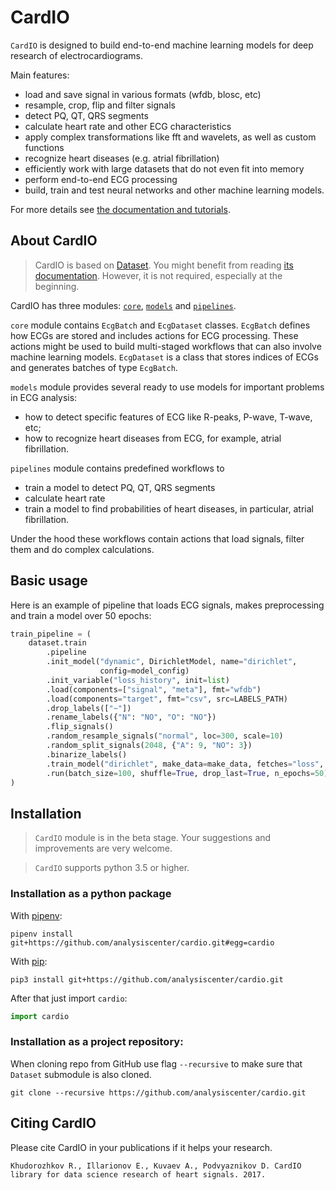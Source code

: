 # CardIO

`CardIO` is designed to build end-to-end machine learning models for deep research of electrocardiograms.

Main features:

* load and save signal in various formats (wfdb, blosc, etc)
* resample, crop, flip and filter signals
* detect PQ, QT, QRS segments
* calculate heart rate and other ECG characteristics
* apply complex transformations like fft and wavelets, as well as custom functions
* recognize heart diseases (e.g. atrial fibrillation)
* efficiently work with large datasets that do not even fit into memory
* perform end-to-end ECG processing
* build, train and test neural networks and other machine learning models.

For more details see [the documentation and tutorials](https://analysiscenter.github.io/cardio/).


## About CardIO

> CardIO is based on [Dataset](https://github.com/analysiscenter/dataset). You might benefit from reading [its documentation](https://analysiscenter.github.io/dataset).
However, it is not required, especially at the beginning.

CardIO has three modules: [``core``](https://analysiscenter.github.io/cardio/modules/core.html),
[``models``](https://analysiscenter.github.io/cardio/modules/models.html) and
[``pipelines``](https://analysiscenter.github.io/cardio/modules/pipelines.html).


``core`` module contains ``EcgBatch`` and ``EcgDataset`` classes.
``EcgBatch`` defines how ECGs are stored and includes actions for ECG processing. These actions might be used to build multi-staged workflows that can also involve machine learning models. ``EcgDataset`` is a class that stores indices of ECGs and generates batches of type ``EcgBatch``.

``models`` module provides several ready to use models for important problems in ECG analysis:
* how to detect specific features of ECG like R-peaks, P-wave, T-wave, etc;
* how to recognize heart diseases from ECG, for example, atrial fibrillation.

``pipelines`` module contains predefined workflows to
* train a model to detect PQ, QT, QRS segments
* calculate heart rate
* train a model to find probabilities of heart diseases, in particular, atrial fibrillation.

Under the hood these workflows contain actions that load signals, filter them and do complex calculations.


## Basic usage

Here is an example of pipeline that loads ECG signals, makes preprocessing and train a model over 50 epochs:
```python
train_pipeline = (
    dataset.train
        .pipeline
        .init_model("dynamic", DirichletModel, name="dirichlet",
                    config=model_config)
        .init_variable("loss_history", init=list)
        .load(components=["signal", "meta"], fmt="wfdb")
        .load(components="target", fmt="csv", src=LABELS_PATH)
        .drop_labels(["~"])
        .rename_labels({"N": "NO", "O": "NO"})
        .flip_signals()
        .random_resample_signals("normal", loc=300, scale=10)
        .random_split_signals(2048, {"A": 9, "NO": 3})
        .binarize_labels()
        .train_model("dirichlet", make_data=make_data, fetches="loss", save_to=V("loss_history"), mode="a")
        .run(batch_size=100, shuffle=True, drop_last=True, n_epochs=50)
)
```


## Installation

> `CardIO` module is in the beta stage. Your suggestions and improvements are very welcome.

> `CardIO` supports python 3.5 or higher.


### Installation as a python package

With [pipenv](https://docs.pipenv.org/):

    pipenv install git+https://github.com/analysiscenter/cardio.git#egg=cardio

With [pip](https://pip.pypa.io/en/stable/):

    pip3 install git+https://github.com/analysiscenter/cardio.git

After that just import `cardio`:
```python
import cardio
```


### Installation as a project repository:

When cloning repo from GitHub use flag ``--recursive`` to make sure that ``Dataset`` submodule is also cloned.

    git clone --recursive https://github.com/analysiscenter/cardio.git


## Citing CardIO

Please cite CardIO in your publications if it helps your research.

    Khudorozhkov R., Illarionov E., Kuvaev A., Podvyaznikov D. CardIO library for data science research of heart signals. 2017.
